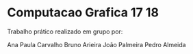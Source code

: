 # Computacao Grafica 17 18

Trabalho prático realizado em grupo por: 

Ana Paula Carvalho
Bruno Arieira
João Palmeira
Pedro Almeida

